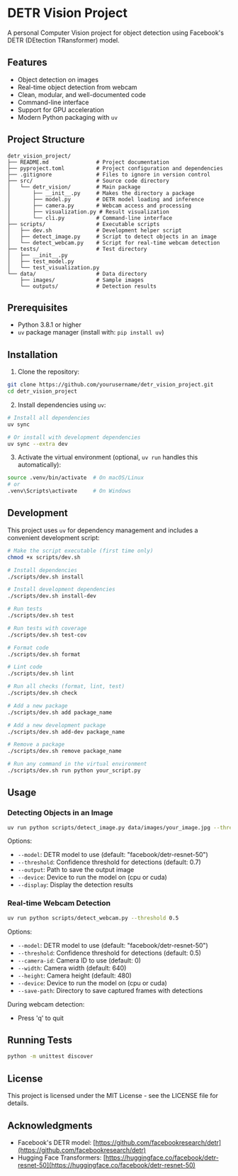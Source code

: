 # DETR Vision Project

A personal Computer Vision project for object detection using Facebook's DETR (DEtection TRansformer) model.

## Features

- Object detection on images
- Real-time object detection from webcam
- Clean, modular, and well-documented code
- Command-line interface
- Support for GPU acceleration
- Modern Python packaging with `uv`

## Project Structure

```
detr_vision_project/
├── README.md               # Project documentation
├── pyproject.toml          # Project configuration and dependencies
├── .gitignore              # Files to ignore in version control
├── src/                    # Source code directory
│   └── detr_vision/        # Main package
│       ├── __init__.py     # Makes the directory a package
│       ├── model.py        # DETR model loading and inference
│       ├── camera.py       # Webcam access and processing
│       ├── visualization.py # Result visualization
│       └── cli.py          # Command-line interface
├── scripts/                # Executable scripts
│   ├── dev.sh              # Development helper script
│   ├── detect_image.py     # Script to detect objects in an image
│   └── detect_webcam.py    # Script for real-time webcam detection
├── tests/                  # Test directory
│   ├── __init__.py
│   ├── test_model.py
│   └── test_visualization.py
└── data/                   # Data directory
    ├── images/             # Sample images
    └── outputs/            # Detection results
```

## Prerequisites

- Python 3.8.1 or higher
- `uv` package manager (install with: `pip install uv`)

## Installation

1. Clone the repository:
```bash
git clone https://github.com/yourusername/detr_vision_project.git
cd detr_vision_project
```

2. Install dependencies using `uv`:
```bash
# Install all dependencies
uv sync

# Or install with development dependencies
uv sync --extra dev
```

3. Activate the virtual environment (optional, `uv run` handles this automatically):
```bash
source .venv/bin/activate  # On macOS/Linux
# or
.venv\Scripts\activate     # On Windows
```

## Development

This project uses `uv` for dependency management and includes a convenient development script:

```bash
# Make the script executable (first time only)
chmod +x scripts/dev.sh

# Install dependencies
./scripts/dev.sh install

# Install development dependencies
./scripts/dev.sh install-dev

# Run tests
./scripts/dev.sh test

# Run tests with coverage
./scripts/dev.sh test-cov

# Format code
./scripts/dev.sh format

# Lint code
./scripts/dev.sh lint

# Run all checks (format, lint, test)
./scripts/dev.sh check

# Add a new package
./scripts/dev.sh add package_name

# Add a new development package
./scripts/dev.sh add-dev package_name

# Remove a package
./scripts/dev.sh remove package_name

# Run any command in the virtual environment
./scripts/dev.sh run python your_script.py
```

## Usage

### Detecting Objects in an Image

```bash
uv run python scripts/detect_image.py data/images/your_image.jpg --threshold 0.7 --display
```

Options:
- `--model`: DETR model to use (default: "facebook/detr-resnet-50")
- `--threshold`: Confidence threshold for detections (default: 0.7)
- `--output`: Path to save the output image
- `--device`: Device to run the model on (cpu or cuda)
- `--display`: Display the detection results

### Real-time Webcam Detection

```bash
uv run python scripts/detect_webcam.py --threshold 0.5
```

Options:
- `--model`: DETR model to use (default: "facebook/detr-resnet-50")
- `--threshold`: Confidence threshold for detections (default: 0.5)
- `--camera-id`: Camera ID to use (default: 0)
- `--width`: Camera width (default: 640)
- `--height`: Camera height (default: 480)
- `--device`: Device to run the model on (cpu or cuda)
- `--save-path`: Directory to save captured frames with detections

During webcam detection:
- Press 'q' to quit

## Running Tests

```bash
python -m unittest discover
```

## License

This project is licensed under the MIT License - see the LICENSE file for details.

## Acknowledgments

- Facebook's DETR model: [https://github.com/facebookresearch/detr](https://github.com/facebookresearch/detr)
- Hugging Face Transformers: [https://huggingface.co/facebook/detr-resnet-50](https://huggingface.co/facebook/detr-resnet-50)
